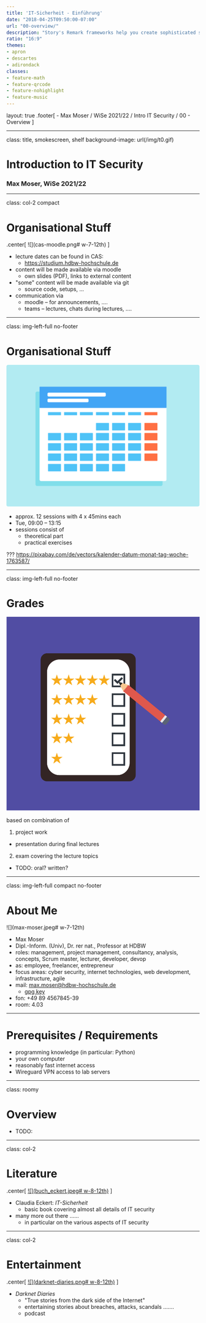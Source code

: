 ```yaml
---
title: 'IT-Sicherheit - Einführung'
date: "2018-04-25T09:50:00-07:00"
url: "00-overview/"
description: "Story's Remark frameworks help you create sophisticated slides with simple, clean Markdown. There are predefined layouts for most presentation needs, beautiful typography and colors, precise image control, and a simple modular way to create custom layouts."
ratio: "16:9"
themes:
- apron
- descartes
- adirondack
classes:
- feature-math
- feature-qrcode
- feature-nohighlight
- feature-music
---
```

layout: true
.footer[
	- Max Moser / WiSe 2021/22 / Intro IT Security / 00 - Overview
]

---
class: title, smokescreen, shelf
background-image: url(/img/t0.gif)

# Introduction to IT Security
### Max Moser, WiSe 2021/22

---
class: col-2 compact

# Organisational Stuff

.center[
![](cas-moodle.png# w-7-12th)
]

* lecture dates can be found in CAS:
  * https://studium.hdbw-hochschule.de
* content will be made available via moodle
  * own slides (PDF), links to external content
* "some" content will be made available via git
  * source code, setups, ...
* communication via
  * moodle – for announcements, ....
  * teams – lectures, chats during lectures, ....

---
class: img-left-full no-footer
# Organisational Stuff

![](calendar-1763587.svg)

* approx. 12 sessions with 4 x 45mins each
* Tue, 09:00 – 13:15
* sessions consist of
  * theoretical part
  * practical exercises

???
https://pixabay.com/de/vectors/kalender-datum-monat-tag-woche-1763587/

---
class: img-left-full no-footer
# Grades

![](rating-4859132.svg)

based on combination of
1. project work
  - presentation during final lectures
2. exam covering the lecture topics
  - TODO: oral? written?

---
class: img-left-full compact no-footer
# About Me

![](max-moser.jpeg# w-7-12th)

* Max Moser
* Dipl.-Inform. (Univ), Dr. rer nat., Professor at HDBW
* roles: management, project management, consultancy, analysis, concepts, Scrum master, lecturer, developer, devop
* as: employee, freelancer, entrepreneur
* focus areas: cyber security, internet technologies, web development, infrastructure, agile
* mail: max.moser@hdbw-hochschule.de
  * [gpg key](https://keys.openpgp.org/search?q=max.moser%40hdbw-hochschule.de)
* fon: +49 89 4567845-39
* room: 4.03

---
# Prerequisites / Requirements

* programming knowledge (in particular: Python)
* your own computer
* reasonably fast internet access
* Wireguard VPN access to lab servers

---
class: roomy
# Overview

* TODO:

---
class: col-2

# Literature

.center[
[![](buch_eckert.jpeg# w-8-12th)](https://www.degruyter.com/document/doi/10.1515/9783110563900/html?lang=de)
]

* Claudia Eckert: _IT-Sicherheit_
  * basic book covering almost all details of IT security
* many more out there ......
  * in particular on the various aspects of IT security

---
class: col-2
# Entertainment


.center[
[![](darknet-diaries.png# w-8-12th)](https://darknetdiaries.com/)
]

* _Darknet Diaries_
  * "True stories from the dark side of the Internet"
  * entertaining stories about breaches, attacks, scandals .......
  * podcast
